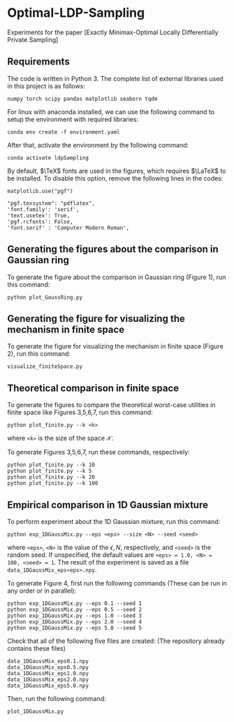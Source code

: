 # Optimal-LDP-Sampling

Experiments for the paper [Exactly Minimax-Optimal Locally Differentially Private Sampling]


## Requirements

The code is written in Python 3. The complete list of external libraries used in this project is as follows:

```
numpy torch scipy pandas matplotlib seaborn tqdm
```

For linux with anaconda installed, we can use the following command to setup the environment with required libraries:

```setup
conda env create -f environment.yaml
```
After that, activate the environment by the following command:
```
conda activate ldpSampling
```


By default, $\TeX$ fonts are used in the figures, which requires $\LaTeX$ to be installed. To disable this option, remove the following lines in the codes:
```
matplotlib.use("pgf")

"pgf.texsystem": "pdflatex",
'font.family': 'serif',
'text.usetex': True,
'pgf.rcfonts': False,
'font.serif' : 'Computer Modern Roman',
```


## Generating the figures about the comparison in Gaussian ring

To generate the figure about the comparison in Gaussian ring (Figure 1), run this command:

```
python plot_GaussRing.py
```


## Generating the figure for visualizing the mechanism in finite space
To generate the figure for visualizing the mechanism in finite space (Figure 2), run this command:
```
visualize_finiteSpace.py
```

## Theoretical comparison in finite space

To generate the figures to compare the theoretical worst-case utilities in finite space like Figures 3,5,6,7, run this command:

```
python plot_finite.py --k <k>
```
where `<k>` is the size of the space $\mathcal{X}$.

To generate Figures 3,5,6,7, run these commands, respectively:
```
python plot_finite.py --k 10
python plot_finite.py --k 5
python plot_finite.py --k 20
python plot_finite.py --k 100
```

## Empirical comparison in 1D Gaussian mixture

To perform experiment about the 1D Gaussian mixture, run this command:
```
python exp_1DGaussMix.py --eps <eps> --size <N> --seed <seed> 
```
where `<eps>`, `<N>` is the value of the $\epsilon, N$, respectively, and `<seed>` is the random seed. If unspecified, the default values are `<eps> = 1.0, <N> = 100, <seed> = 1`. The result of the experiment is saved as a file
`data_1DGaussMix_eps<eps>.npy`.

To generate Figure 4, first run the following commands (These can be run in any order or in parallel):
```
python exp_1DGaussMix.py --eps 0.1 --seed 1
python exp_1DGaussMix.py --eps 0.5 --seed 2
python exp_1DGaussMix.py --eps 1.0 --seed 3
python exp_1DGaussMix.py --eps 2.0 --seed 4
python exp_1DGaussMix.py --eps 5.0 --seed 5
```
Check that all of the following five files are created: (The repository already contains these files)
```
data_1DGaussMix_eps0.1.npy
data_1DGaussMix_eps0.5.npy
data_1DGaussMix_eps1.0.npy
data_1DGaussMix_eps2.0.npy
data_1DGaussMix_eps5.0.npy
```

Then, run the following command:

```
plot_1DGaussMix.py
```


